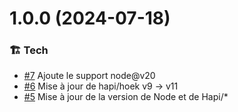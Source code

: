 # 1.0.0 (2024-07-18)

### :building_construction: Tech

- [#7](https://github.com/1024pix/oppsy/pull/7) Ajoute le support node@v20
- [#6](https://github.com/1024pix/oppsy/pull/6) Mise à jour de hapi/hoek v9 -> v11
- [#5](https://github.com/1024pix/oppsy/pull/5) Mise à jour de la version de Node et de Hapi/*

